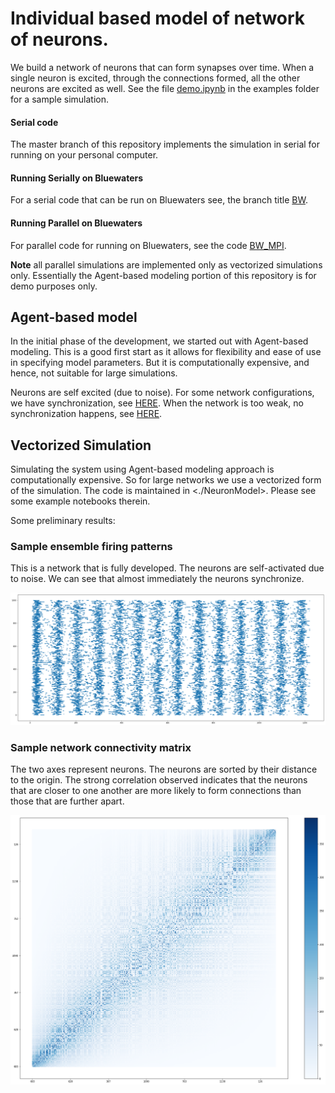# Individual based model of network of neurons.

We build a network of neurons that can form synapses over time. When a single neuron is excited, through the connections formed, all the other neurons are excited as well. See the file [demo.ipynb](https://github.com/sahandha/NeuroNet/blob/master/examples/demo.ipynb) in the examples folder for a sample simulation.

#### Serial code

The master branch of this repository implements the simulation in serial for running on your personal computer.

#### Running Serially on Bluewaters

For a serial code that can be run on Bluewaters see, the branch title [BW](https://github.com/sahandha/NeuroNet/tree/BW).

#### Running Parallel on Bluewaters

For parallel code for running on Bluewaters, see the code [BW_MPI](https://github.com/sahandha/NeuroNet/tree/BW_MPI).

**Note** all parallel simulations are implemented only as vectorized simulations only. Essentially the Agent-based modeling portion of this repository is for demo purposes only.

## Agent-based model

In the initial phase of the development, we started out with Agent-based modeling. This is a good first start as it allows for flexibility and ease of use in specifying model parameters. But it is computationally expensive, and hence, not suitable for large simulations.

Neurons are self excited (due to noise). For some network configurations, we have synchronization, see [HERE](https://github.com/sahandha/NeuroNet/blob/master/NeuronModel/Demo-Copy2.ipynb). When the network is too weak, no synchronization happens, see [HERE](https://github.com/sahandha/NeuroNet/blob/master/NeuronModel/Demo-Copy3.ipynb).

## Vectorized Simulation

Simulating the system using Agent-based modeling approach is computationally expensive. So for large networks we use a vectorized form of the simulation. The code is maintained in <./NeuronModel>. Please see some example notebooks therein.

Some preliminary results:

### Sample ensemble firing patterns

This is a network that is fully developed. The neurons are self-activated due to noise. We can see that almost immediately the neurons synchronize.

![Adjacency matrix](./Images/TimeFrequency.png)

### Sample network connectivity matrix

The two axes represent neurons. The neurons are sorted by their distance to the origin. The strong correlation observed indicates that the neurons that are closer to one another are more likely to form connections than those that are further apart.

![Adjacency matrix](./Images/AdjacencyMatrix.png)
